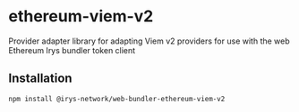 # ethereum-viem-v2

Provider adapter library for adapting Viem v2 providers for use with the web Ethereum Irys bundler token client

## Installation

```sh
npm install @irys-network/web-bundler-ethereum-viem-v2
```
